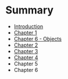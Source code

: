 # Summary

* [Introduction](introduction.md)
* [Chapter 1](chapter_1.md)
* [Chapter 6 - Objects](chapter_6.md)
* [Chapter 2](chapter2.md)
* [Chapter 3](chapter3.md)
* [Chapter 4](chapter4.md)
* Chapter 5
* Chapter 6

